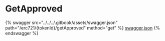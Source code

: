 # GetApproved

{% swagger src="../../../.gitbook/assets/swagger.json" path="/erc721/{tokenId}/getApproved" method="get" %}
[swagger.json](../../../.gitbook/assets/swagger.json)
{% endswagger %}
